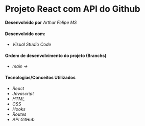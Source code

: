# Projeto React com API do Github

**Desenvolvido por** *Arthur Felipe MS*

#### Desenvolvido com:

* *Visual Studio Code*

#### Ordem de desenvolvimento do projeto (Branchs)

* *main ->*

#### Tecnologias/Conceitos Utilizados

* *React*
* *Javascript*
* *HTML*
* *CSS*
* *Hooks*
* *Routes*
* *API GitHub*
